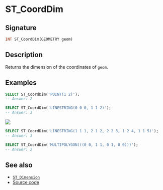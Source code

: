 # ST_CoordDim

## Signature

```sql
INT ST_CoordDim(GEOMETRY geom)
```

## Description
Returns the dimension of the coordinates of `geom`.

## Examples

```sql
SELECT ST_CoordDim('POINT(1 2)');
-- Answer: 2

SELECT ST_CoordDim('LINESTRING(0 0 0, 1 1 2)');
-- Answer: 3
```

<img class="displayed" src="../ST_CoordDim.png"/>

```sql
SELECT ST_CoordDim('LINESTRING(1 1 1, 2 1 2, 2 2 3, 1 2 4, 1 1 5)');
-- Answer: 3

SELECT ST_CoordDim('MULTIPOLYGON(((0 0, 1 1, 0 1, 0 0)))');
-- Answer: 2

```

## See also

* [`ST_Dimension`](../ST_Dimension)
* <a href="https://github.com/orbisgis/h2gis/blob/master/h2gis-functions/src/main/java/org/h2gis/functions/spatial/properties/ST_CoordDim.java" target="_blank">Source code</a>
